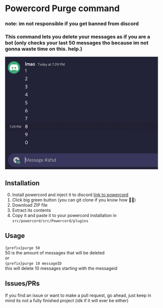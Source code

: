 # **Powercord Purge command**
### note: im not responsible if you get banned from discord
### This command lets you delete your messages as if you are a bot (only checks your last 50 messages tho because im not gonna waste time on this. help.)
![Preview for plugin](./preview.gif)

## **Installation**
0. Install powercord and inject it to discord [link to powercord](https://powercord.dev)
1. Click big green button (you can git clone if you know how 🤷‍♂️)
2. Download ZIP file 
3. Extract its contents
4. Copy it and paste it to your powercord installation in ```src/powercord/src/Powercord/plugins```

## **Usage**
``{prefix}purge 50`` \
 50 is the amount of messages that will be deleted \
or
\
``{prefix}purge 10 messageID`` \
this will delete 10 messages starting with the messageid


## Issues/PRs
If you find an issue or want to make a pull request, go ahead, just keep in mind its not a fully finished project (idk if it will ever be either)
